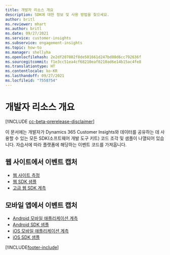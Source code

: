 ```yaml
---
title: 개발자 리소스 개요
description: SDK에 대한 정보 및 사용 방법을 찾으세요.
author: britl
ms.reviewer: mhart
ms.author: britl
ms.date: 09/27/2021
ms.service: customer-insights
ms.subservice: engagement-insights
ms.topic: how-to
ms.manager: shellyha
ms.openlocfilehash: 2e2df207802f8de501661d247bd80d6cc792636f
ms.sourcegitcommit: f1e3cc51ea4cf68210eaf0210ad6e14b15ac4fe8
ms.translationtype: HT
ms.contentlocale: ko-KR
ms.lasthandoff: 09/27/2021
ms.locfileid: "7558754"
---
```

# <a name="developer-resources-overview"></a>개발자 리소스 개요

[!INCLUDE [cc-beta-prerelease-disclaimer](includes/cc-beta-prerelease-disclaimer.md)]

이 문서에는 개발자가 Dynamics 365 Customer Insights와 데이터를 공유하는 데 사용할 수 있는 모든 SDK(소프트웨어 개발 도구 키트) 코드 조각 및 샘플이 나열되어 있습니다. 자습서에 따라 플랫폼에 해당하는 이벤트 코드를 가져옵니다.

## <a name="capture-events-from-websites"></a>웹 사이트에서 이벤트 캡처

- [웹 사이트 측정](instrument-website.md)
- [웹 SDK 샘플](websdk-sample.md)
- [고급 웹 SDK 계측](advanced-SDK-implementation.md)

## <a name="capture-events-from-mobile-apps"></a>모바일 앱에서 이벤트 캡처

- [Android 모바일 애플리케이션 계측](get-started-android.md)
- [Android SDK 샘플](androidsdk-sample.md)
- [iOS 모바일 애플리케이션 계측](get-started-ios.md)
- [iOS SDK 샘플](iossdk-sample.md)

[!INCLUDE[footer-include](../includes/footer-banner.md)]
